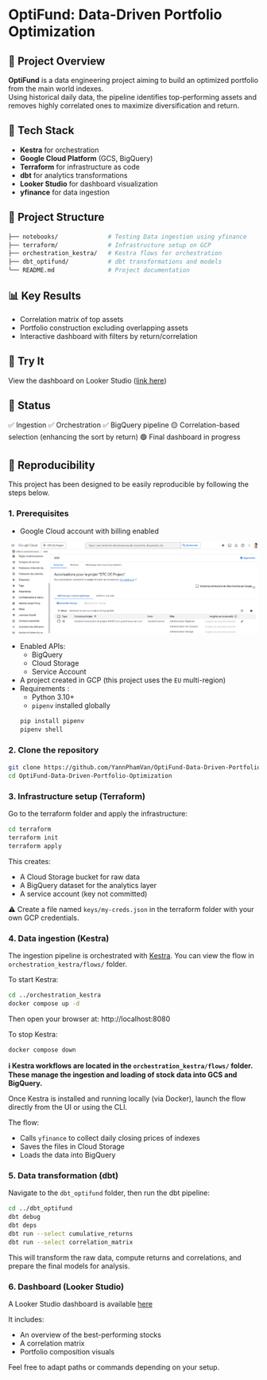 # OptiFund: Data-Driven Portfolio Optimization

## 🧠 Project Overview

**OptiFund** is a data engineering project aiming to build an optimized portfolio from the main world indexes.  
Using historical daily data, the pipeline identifies top-performing assets and removes highly correlated ones to maximize diversification and return.

## 🔧 Tech Stack

- **Kestra** for orchestration
- **Google Cloud Platform** (GCS, BigQuery)
- **Terraform** for infrastructure as code
- **dbt** for analytics transformations
- **Looker Studio** for dashboard visualization
- **yfinance** for data ingestion

## 📁 Project Structure

```bash
├── notebooks/              # Testing Data ingestion using yfinance
├── terraform/              # Infrastructure setup on GCP
├── orchestration_kestra/   # Kestra flows for orchestration
├── dbt_optifund/           # dbt transformations and models
└── README.md               # Project documentation
```

## 📊 Key Results

- Correlation matrix of top assets
- Portfolio construction excluding overlapping assets
- Interactive dashboard with filters by return/correlation

## 🚀 Try It

View the dashboard on Looker Studio ([link here](https://lookerstudio.google.com/reporting/3c99e91f-961a-4504-8187-91c88275a8d5))

## 📌 Status

✅ Ingestion
✅ Orchestration
✅ BigQuery pipeline
🟡 Correlation-based selection (enhancing the sort by return)
🟢 Final dashboard in progress

## 🚀 Reproducibility

This project has been designed to be easily reproducible by following the steps below.

### 1. Prerequisites

- Google Cloud account with billing enabled

![Setting_up_a_service_account_on_GCP](docs/Setting_up_a_service_account_on_GCP.png)
- Enabled APIs:
  - BigQuery
  - Cloud Storage
  - Service Account
- A project created in GCP (this project uses the `EU` multi-region)
- Requirements :
  - Python 3.10+
  - `pipenv` installed globally
  ```bash
  pip install pipenv
  pipenv shell
  ```

### 2. Clone the repository

```bash
git clone https://github.com/YannPhamVan/OptiFund-Data-Driven-Portfolio-Optimization.git
cd OptiFund-Data-Driven-Portfolio-Optimization
```

### 3. Infrastructure setup (Terraform)

Go to the terraform folder and apply the infrastructure:
```bash
cd terraform
terraform init
terraform apply
```
This creates:

- A Cloud Storage bucket for raw data
- A BigQuery dataset for the analytics layer
- A service account (key not committed)

⚠️ Create a file named `keys/my-creds.json` in the terraform folder with your own GCP credentials.

### 4. Data ingestion (Kestra)

The ingestion pipeline is orchestrated with [Kestra](https://kestra.io/).
You can view the flow in `orchestration_kestra/flows/` folder.

To start Kestra:
```bash
cd ../orchestration_kestra
docker compose up -d
```
Then open your browser at: http://localhost:8080

To stop Kestra:
```bash
docker compose down
```
**ℹ️ Kestra workflows are located in the `orchestration_kestra/flows/` folder. These manage the ingestion and loading of stock data into GCS and BigQuery.**

Once Kestra is installed and running locally (via Docker), launch the flow directly from the UI or using the CLI.

The flow:
- Calls `yfinance` to collect daily closing prices of indexes
- Saves the files in Cloud Storage
- Loads the data into BigQuery

### 5. Data transformation (dbt)

Navigate to the `dbt_optifund` folder, then run the dbt pipeline:
```bash
cd ../dbt_optifund
dbt debug
dbt deps
dbt run --select cumulative_returns
dbt run --select correlation_matrix
```
This will transform the raw data, compute returns and correlations, and prepare the final models for analysis.

### 6. Dashboard (Looker Studio)

A Looker Studio dashboard is available [here](https://lookerstudio.google.com/reporting/3c99e91f-961a-4504-8187-91c88275a8d5)

It includes:
- An overview of the best-performing stocks
- A correlation matrix
- Portfolio composition visuals

Feel free to adapt paths or commands depending on your setup.
